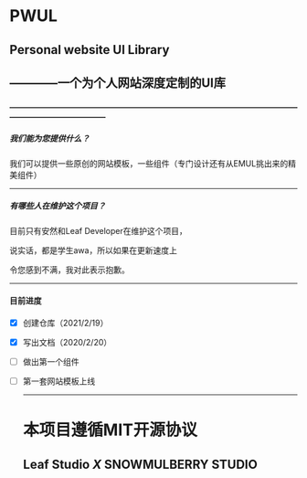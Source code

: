# PWUL

## Personal website UI Library

##                                        ————一个为个人网站深度定制的UI库

#### ————————————————————————————————————————————————

##### 我们能为您提供什么？

我们可以提供一些原创的网站模板，一些组件（专门设计还有从EMUL挑出来的精美组件）

------



##### 有哪些人在维护这个项目？

目前只有安然和Leaf Developer在维护这个项目，

说实话，都是学生awa，所以如果在更新速度上

令您感到不满，我对此表示抱歉。

------



#### 目前进度

- [x] 创建仓库（2021/2/19）

- [x] 写出文档（2020/2/20）

- [ ] 做出第一个组件

- [ ] 第一套网站模板上线

  ------

  #                                                           本项目遵循MIT开源协议

  ##                                                                                        Leaf Studio ***X***  SNOWMULBERRY STUDIO